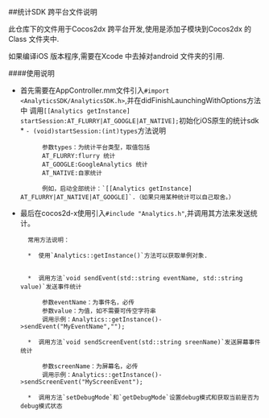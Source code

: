 ##统计SDK 跨平台文件说明

此仓库下的文件用于Cocos2dx 跨平台开发,使用是添加子模块到Cocos2dx 的Class 文件夹中.

如果编译iOS 版本程序,需要在Xcode 中去掉对android 文件夹的引用.

####使用说明

* 首先需要在AppController.mm文件引入`#import <AnalyticsSDK/AnalyticsSDK.h>`,并在didFinishLaunchingWithOptions方法中
调用`[[Analytics getInstance] startSession:AT_FLURRY|AT_GOOGLE|AT_NATIVE];`初始化iOS原生的统计sdk
    	*  `- (void)startSession:(int)types`方法说明
    
    		参数types：为统计平台类型，取值包括
    		AT_FLURRY:flurry 统计
    		AT_GOOGLE:GoogleAnalytics 统计
    		AT_NATIVE:自家统计
    		
    		例如，启动全部统计：`[[Analytics getInstance] AT_FLURRY|AT_NATIVE|AT_GOOGLE]`.（如果只用某种统计可以自己取舍。）

* 最后在cocos2d-x使用引入`#include "Analytics.h"`,并调用其方法来发送统计。
		
		常用方法说明：

    	*  使用`Analytics::getInstance()`方法可以获取单例对象.

	
    	*  调用方法`void sendEvent(std::string eventName, std::string value)`发送事件统计
    		
    		参数eventName：为事件名，必传
    		参数value：为值，如不需要可传空字符串
    		调用示例：Analytics::getInstance()->sendEvent("MyEventName","");
    		
    	*  调用方法`void sendScreenEvent(std::string sreenName)`发送屏幕事件统计
    		
    		参数screenName：为屏幕名，必传
    		调用示例：Analytics::getInstance()->sendScreenEvent("MyScreenEvent");
    
    	*  调用方法`setDebugMode`和`getDebugMode`设置debug模式和获取当前是否为debug模式状态